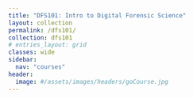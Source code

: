 ```yaml
---
title: "DFS101: Intro to Digital Forensic Science"
layout: collection
permalink: /dfs101/
collection: dfs101
# entries_layout: grid
classes: wide
sidebar:
  nav: "courses"
header:
  image: #/assets/images/headers/goCourse.jpg
---
```

